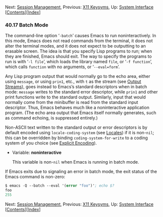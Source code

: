 

Next: [Session Management](Session-Management.html), Previous: [X11 Keysyms](X11-Keysyms.html), Up: [System Interface](System-Interface.html)   \[[Contents](index.html#SEC_Contents "Table of contents")]\[[Index](Index.html "Index")]

### 40.17 Batch Mode

The command-line option ‘`-batch`’ causes Emacs to run noninteractively. In this mode, Emacs does not read commands from the terminal, it does not alter the terminal modes, and it does not expect to be outputting to an erasable screen. The idea is that you specify Lisp programs to run; when they are finished, Emacs should exit. The way to specify the programs to run is with ‘`-l file`’, which loads the library named `file`, or ‘`-f function`’, which calls `function` with no arguments, or ‘`--eval=form`’.

Any Lisp program output that would normally go to the echo area, either using `message`, or using `prin1`, etc., with `t` as the stream (see [Output Streams](Output-Streams.html)), goes instead to Emacs’s standard descriptors when in batch mode: `message` writes to the standard error descriptor, while `prin1` and other print functions write to the standard output. Similarly, input that would normally come from the minibuffer is read from the standard input descriptor. Thus, Emacs behaves much like a noninteractive application program. (The echo area output that Emacs itself normally generates, such as command echoing, is suppressed entirely.)

Non-ASCII text written to the standard output or error descriptors is by default encoded using `locale-coding-system` (see [Locales](Locales.html)) if it is non-`nil`; this can be overridden by binding `coding-system-for-write` to a coding system of you choice (see [Explicit Encoding](Explicit-Encoding.html)).

*   Variable: **noninteractive**

    This variable is non-`nil` when Emacs is running in batch mode.

If Emacs exits due to signaling an error in batch mode, the exit status of the Emacs command is non-zero:

```lisp
$ emacs -Q --batch --eval '(error "foo")'; echo $?
foo
255
```

Next: [Session Management](Session-Management.html), Previous: [X11 Keysyms](X11-Keysyms.html), Up: [System Interface](System-Interface.html)   \[[Contents](index.html#SEC_Contents "Table of contents")]\[[Index](Index.html "Index")]
